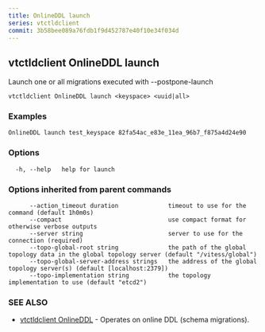 ```yaml
---
title: OnlineDDL launch
series: vtctldclient
commit: 3b58bee089a76fdb1f9d452787e40f10e34f034d
---
```

## vtctldclient OnlineDDL launch

Launch one or all migrations executed with --postpone-launch

```
vtctldclient OnlineDDL launch <keyspace> <uuid|all>
```

### Examples

```
OnlineDDL launch test_keyspace 82fa54ac_e83e_11ea_96b7_f875a4d24e90
```

### Options

```
  -h, --help   help for launch
```

### Options inherited from parent commands

```
      --action_timeout duration              timeout to use for the command (default 1h0m0s)
      --compact                              use compact format for otherwise verbose outputs
      --server string                        server to use for the connection (required)
      --topo-global-root string              the path of the global topology data in the global topology server (default "/vitess/global")
      --topo-global-server-address strings   the address of the global topology server(s) (default [localhost:2379])
      --topo-implementation string           the topology implementation to use (default "etcd2")
```

### SEE ALSO

* [vtctldclient OnlineDDL](../)	 - Operates on online DDL (schema migrations).

